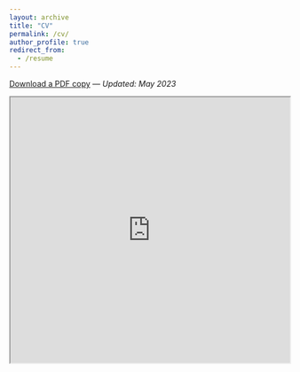 ```yaml
---
layout: archive
title: "CV"
permalink: /cv/
author_profile: true
redirect_from:
  - /resume
---
```


[Download a PDF copy](https://drive.google.com/drive/u/0/folders/1d1gqIArRQT6DL0h1ETgM1ktEdyVMsv3F/view) *— Updated: May 2023*

<iframe src="https://drive.google.com/file/d/1QL6p5FEEKV5T53R9tDS645tmv6_ZOqxN/preview" width="100%" height="480" allow="autoplay"></iframe>
